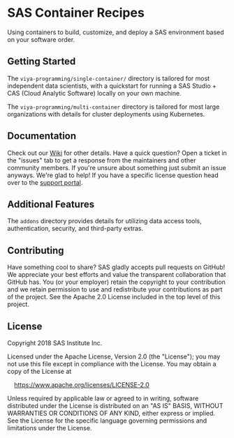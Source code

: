 # SAS Container Recipes
Using containers to build, customize, and deploy a SAS environment based on your software order.

## Getting Started

The `viya-programming/single-container/` directory is tailored for most independent data scientists, with a quickstart for running a SAS Studio + CAS (Cloud Analytic Software) locally on your own machine.

The `viya-programming/multi-container` directory is tailored for most large organizations with details for cluster deployments using Kubernetes.

## Documentation
Check out our [Wiki](https://github.com/sassoftware/sas-container-recipes/wiki) for other details.
Have a quick question? Open a ticket in the "issues" tab to get a response from the maintainers and other community members. If you're unsure about something just submit an issue anyways. We're glad to help!
If you have a specific license question head over to the [support portal](https://support.sas.com/en/support-home.html).

## Additional Features
The `addons` directory provides details for utilizing data access tools, authentication, security, and third-party extras.

## Contributing
Have something cool to share? SAS gladly accepts pull requests on GitHub! We appreciate your best efforts and value the transparent collaboration that GitHub has.
You (or your employer) retain the copyright to your contribution and we retain permission to use and redistribute your contributions as part of the project. See the Apache 2.0 License included in the top level of this project.

## License
Copyright 2018 SAS Institute Inc.

Licensed under the Apache License, Version 2.0 (the "License");
you may not use this file except in compliance with the License.
You may obtain a copy of the License at

&nbsp;&nbsp;&nbsp;&nbsp;https://www.apache.org/licenses/LICENSE-2.0

Unless required by applicable law or agreed to in writing, software
distributed under the License is distributed on an "AS IS" BASIS,
WITHOUT WARRANTIES OR CONDITIONS OF ANY KIND, either express or implied.
See the License for the specific language governing permissions and
limitations under the License.
